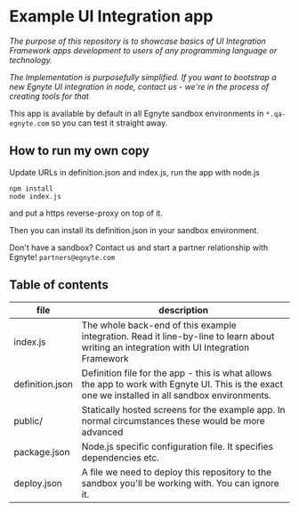 # Example UI Integration app

*The purpose of this repository is to showcase basics of UI Integration Framework apps development to users of any programming language or technology.*

*The Implementation is purposefully simplified. If you want to bootstrap a new Egnyte UI integration in node, contact us - we're in the process of creating tools for that*

This app is available by default in all Egnyte sandbox environments in `*.qa-egnyte.com` so you can test it straight away.


## How to run my own copy

Update URLs in definition.json and index.js, run the app with node.js
```
npm install
node index.js
```

 and put a https reverse-proxy on top of it.

Then you can install its definition.json in your sandbox environment.

Don't have a sandbox? Contact us and start a partner relationship with Egnyte! `partners@egnyte.com`


## Table of contents

 file | description
 --- | ---
 index.js | The whole back-end of this example integration. Read it line-by-line to learn about writing an integration with UI Integration Framework
 definition.json | Definition file for the app - this is what allows the app to work with Egnyte UI. This is the exact one we installed in all sandbox environments.
 public/ | Statically hosted screens for the example app. In normal circumstances these would be more advanced
 package.json | Node.js specific configuration file. It specifies dependencies etc.
 deploy.json | A file we need to deploy this repository to the sandbox you'll be working with. You can ignore it.
